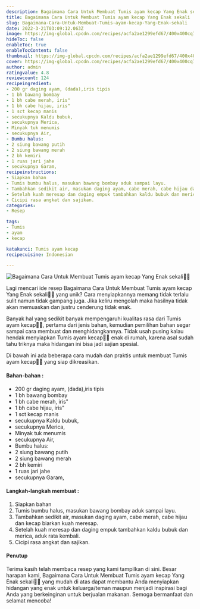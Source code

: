 ```yaml
---
description: Bagaimana Cara Untuk Membuat Tumis ayam kecap Yang Enak sekali"
title: Bagaimana Cara Untuk Membuat Tumis ayam kecap Yang Enak sekali
slug: Bagaimana-Cara-Untuk-Membuat-Tumis-ayam-kecap-Yang-Enak-sekali
date: 2022-3-21T03:09:12.063Z
image: https://img-global.cpcdn.com/recipes/acfa2ae1299efd67/400x400cq70/photo.jpg
hideToc: false
enableToc: true
enableTocContent: false
thumbnail: https://img-global.cpcdn.com/recipes/acfa2ae1299efd67/400x400cq70/photo.jpg
cover: https://img-global.cpcdn.com/recipes/acfa2ae1299efd67/400x400cq70/photo.jpg
author: admin
ratingvalue: 4.8
reviewcount: 124
recipeingredient:
- 200 gr daging ayam, (dada),iris tipis
- 1 bh bawang bombay
- 1 bh cabe merah, iris"
- 1 bh cabe hijau, iris"
- 1 sct kecap manis
- secukupnya Kaldu bubuk,
- secukupnya Merica,
- Minyak tuk menumis
- secukupnya Air,
- Bumbu halus:
- 2 siung bawang putih
- 2 siung bawang merah
- 2 bh kemiri
- 1 ruas jari jahe
- secukupnya Garam,
recipeinstructions:
- Siapkan bahan
- Tumis bumbu halus, masukan bawang bombay aduk sampai layu.
- Tambahkan sedikit air, masukan daging ayam, cabe merah, cabe hijau dan kecap biarkan kuah meresap.
- Setelah kuah meresap dan daging empuk tambahkan kaldu bubuk dan merica, aduk rata kembali.
- Cicipi rasa angkat dan sajikan.
categories:
- Resep

tags:
- Tumis
- ayam
- kecap

katakunci: Tumis ayam kecap
recipecuisine: Indonesian

---
```


![Bagaimana Cara Untuk Membuat Tumis ayam kecap Yang Enak sekali👩‍🍳](https://img-global.cpcdn.com/recipes/acfa2ae1299efd67/400x400cq70/photo.jpg)

Lagi mencari ide resep Bagaimana Cara Untuk Membuat Tumis ayam kecap Yang Enak sekali👩‍🍳 yang unik? Cara menyiapkannya memang tidak terlalu sulit namun tidak gampang juga. Jika keliru mengolah maka hasilnya tidak akan memuaskan dan justru cenderung tidak enak.

Banyak hal yang sedikit banyak mempengaruhi kualitas rasa dari Tumis ayam kecap👩‍🍳, pertama dari jenis bahan, kemudian pemilihan bahan segar sampai cara membuat dan menghidangkannya. Tidak usah pusing kalau hendak menyiapkan Tumis ayam kecap👩‍🍳 enak di rumah, karena asal sudah tahu triknya maka hidangan ini bisa jadi sajian spesial.

Di bawah ini ada beberapa cara mudah dan praktis untuk membuat Tumis ayam kecap👩‍🍳 yang siap dikreasikan.

<!--inarticleads1-->

#### Bahan-bahan :

- 200 gr daging ayam, (dada),iris tipis
- 1 bh bawang bombay
- 1 bh cabe merah, iris"
- 1 bh cabe hijau, iris"
- 1 sct kecap manis
- secukupnya Kaldu bubuk,
- secukupnya Merica,
- Minyak tuk menumis
- secukupnya Air,
- Bumbu halus:
- 2 siung bawang putih
- 2 siung bawang merah
- 2 bh kemiri
- 1 ruas jari jahe
- secukupnya Garam,

<!--inarticleads2-->

#### Langkah-langkah membuat :

1. Siapkan bahan
1. Tumis bumbu halus, masukan bawang bombay aduk sampai layu.
1. Tambahkan sedikit air, masukan daging ayam, cabe merah, cabe hijau dan kecap biarkan kuah meresap.
1. Setelah kuah meresap dan daging empuk tambahkan kaldu bubuk dan merica, aduk rata kembali.
1. Cicipi rasa angkat dan sajikan.

#### Penutup

Terima kasih telah membaca resep yang kami tampilkan di sini. Besar harapan kami, Bagaimana Cara Untuk Membuat Tumis ayam kecap Yang Enak sekali👩‍🍳 yang mudah di atas dapat membantu Anda menyiapkan hidangan yang enak untuk keluarga/teman maupun menjadi inspirasi bagi Anda yang berkeinginan untuk berjualan makanan. Semoga bermanfaat dan selamat mencoba!